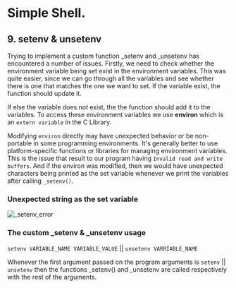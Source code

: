 # Simple Shell.

## 9. setenv & unsetenv

Trying to implement a custom function _setenv and _unsetenv has encountered a number of issues. Firstly, we need to check whether the environment variable being set exist in the environment variables. This was quite easier, since we can go through all the variables and see whether there is one that matches the one we want to set. If the variable exist, the function should update it.

If else the variable does not exist, the the function should add it to the variables. To access these environment variables we use **environ** which is an `extern variable` in the C Library.

Modifying `environ` directly may have unexpected behavior or be non-portable in some programming environments. It's generally better to use platform-specific functions or libraries for managing environment variables. This is the issue that result to our program having `Invalid read and write buffers`. And if the environ was modified, then we would have unexpected characters being printed as the set variable whenever we print the variables after calling `_setenv()`.

### Unexpected string as the set variable
![_setenv_error](https://drive.google.com/file/d/1PxjXjBNxwKtXJ8-nrijcBz5Kcj4N5zs9/view?usp=sharing)

### The custom _setenv & _unsetenv usage

`setenv VARIABLE_NAME VARIABLE_VALUE` || `unsetenv VARRIABLE_NAME`

Whenever the first argument passed on the program arguments is `setenv` || `unsetenv` then the functions _setenv() and _unsetenv are called respectively with the rest of the arguments. 

 
